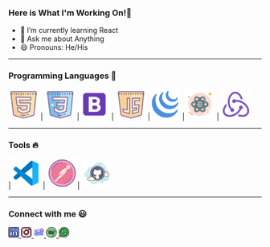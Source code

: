 ### Here is What I'm Working On!👋

- 🌱 I’m currently learning React
- 💬 Ask me about Anything
- 😄 Pronouns: He/His

---

### Programming Languages  :rocket:
<img src="images/languages/html-5.png" width=60 height=60> |
<img src="images/languages/css3.png" width=60 height=60> |<img src="images/languages/bootstrap.png" width=60> | <img src="images/languages/javascript-logo.png" width=60> |<img src="images/languages/jquery.png" width=60> |<img src="images/languages/react.png" width=60> | <img src="images/languages/redux.png" width=60>  

---

### Tools :fire:
|<img src="images/tools/visual-studio-code-2019.png" width=60> | <img src="images/tools/postman-api.png" width=60>| <img src="images/tools/github.png" width=60>

---

### Connect with me :smiley:

<a href="https://www.linkedin.com/in/ubeydnur-karaburun-080692168/" target="_blank">
  <img alt="U.K Linkedin" width="21px" src="images/social/linkedin.svg" />
</a>
<a href="https://www.instagram.com/ubeydnurkaraburun/" target="_blank">
  <img alt="U.K Instagram" width="21px" src="images/social/instagram.svg" />
</a>
<a href="mailto:ubeydnurkaraburun@gmail.com" title="mail">
  <img alt="U.K Email" width="21px" src="images/social/message.svg" />
</a>
<a href="https://open.spotify.com/user/ubydnr?si=2140d2cc38a54ec8&nd=1" target="_blank">
  <img alt="U.K Spotify" width="21px" src="images/social/spotify.svg" />
</a>
<a href="tel:05350812950" title="tel">
  <img alt="U.K Whatsapp" width="21px" src="images/social/whatsapp.svg" />
</a>